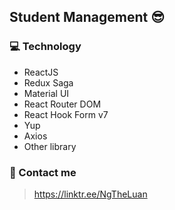 ## Student Management 😎

### 💻 Technology

- ReactJS
- Redux Saga
- Material UI
- React Router DOM
- React Hook Form v7
- Yup
- Axios
- Other library

### 📌 Contact me

> https://linktr.ee/NgTheLuan
